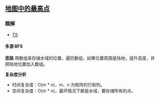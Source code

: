 ## [地图中的最高点](https://leetcode.cn/problems/map-of-highest-peak/)
### 题解
+ [TS](../../ts/1792/1765.ts)

#### 多源 BFS
**思路**
用数组来存储水域的位置，遍历数组，如果位置周围是陆地，提升高度，并把陆地位置加入数组。

**复杂度分析**
+ 时间复杂度：O(m * n)，m、n 为矩阵的行和列。
+ 空间复杂度：O(m * n)，最坏情况下都是水域，要存储所有的点。